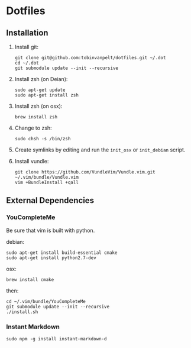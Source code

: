 # Dotfiles

## Installation

1. Install git:
    
    ```
    git clone git@github.com:tobinvanpelt/dotfiles.git ~/.dot
    cd ~/.dot
    git submodule update --init --recursive
    ```

2. Install zsh (on Deian):

    ```
    sudo apt-get update
    sudo apt-get install zsh
    ```

3. Install zsh (on osx):

    ```
    brew install zsh
    ```

4. Change to zsh:

    ```
    sudo chsh -s /bin/zsh
    ```

5. Create symlinks by editing and run the `init_osx` or `init_debian` script.

6. Install vundle:

    ```
    git clone https://github.com/VundleVim/Vundle.vim.git ~/.vim/bundle/Vundle.vim
    vim +BundleInstall +qall
    ```

## External Dependencies

### YouCompleteMe

Be sure that vim is built with python.

debian:

    sudo apt-get install build-essential cmake
    sudo apt-get install python2.7-dev

osx:

    brew install cmake

then:

    cd ~/.vim/bundle/YouCompleteMe
    git submodule update --init --recursive
    ./install.sh


### Instant Markdown

    sudo npm -g install instant-markdown-d
